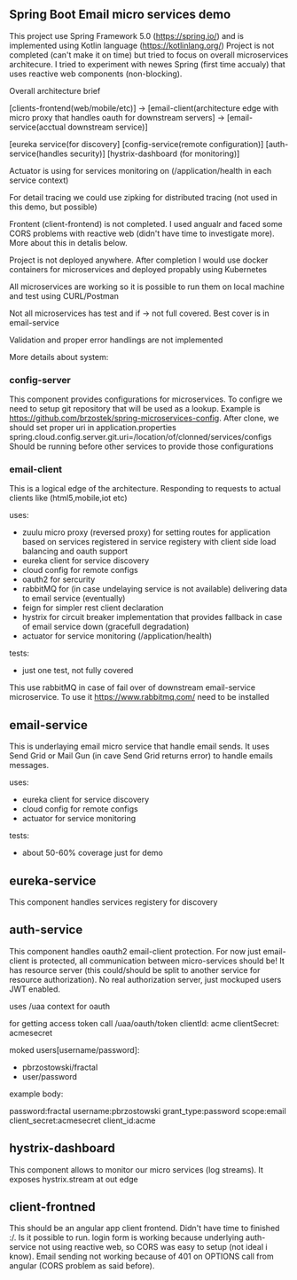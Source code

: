 ## Spring Boot Email micro services demo

This project use Spring Framework 5.0 (https://spring.io/) and is implemented using Kotlin language (https://kotlinlang.org/)
Project is not completed (can't make it on time) but tried to focus on overall microservices architecure. I tried to experiment with newes Spring (first time accualy) that uses reactive web components (non-blocking). 

Overall architecture brief

[clients-frontend(web/mobile/etc)] -> [email-client(architecture edge with micro proxy that handles oauth for downstream servers] -> [email-service(acctual downstream service)]

[eureka service(for discovery] [config-service(remote configuration)] [auth-service(handles security)] [hystrix-dashboard (for monitoring)]

Actuator is using for services monitoring on (/application/health in each service context)

For detail tracing we could use zipking for distributed tracing (not used in this demo, but possible)

Frontent (client-frontend) is not completed. I used angualr and faced some CORS problems with reactive web (didn't have time to investigate more). More about this in detalis below.

Project is not deployed anywhere. After completion I would use docker containers for microservices and deployed propably using Kubernetes

All microservices are working so it is possible to run them on local machine and test using CURL/Postman

Not all microservices has test and if -> not full covered. Best cover is in email-service

Validation and proper error handlings are not implemented

More details about system:

### config-server
This component provides configurations for microservices. To configre we need to setup git repository that will be used as a lookup.
Example is https://github.com/brzostek/spring-microservices-config. After clone, we should set proper uri in application.properties
spring.cloud.config.server.git.uri=/location/of/clonned/services/configs
Should be running before other services to provide those configurations

### email-client
This is a logical edge of the architecture. Responding to requests to actual clients like (html5,mobile,iot etc)

uses:
* zuulu micro proxy (reversed proxy) for setting routes for application based on services registered in service registery with client side load balancing and oauth support
* eureka client for service discovery
* cloud config for remote configs
* oauth2 for sercurity
* rabbitMQ for (in case undelaying service is not available) delivering data to email service (eventually) 
* feign for simpler rest client declaration 
* hystrix for circuit breaker implementation that provides fallback in case of email service down (gracefull degradation)
* actuator for service monitoring (/application/health)

tests:
* just one test, not fully covered

This use rabbitMQ in case of fail over of downstream email-service microservice. To use it https://www.rabbitmq.com/ need to be installed

## email-service
This is underlaying email micro service that handle email sends. It uses Send Grid or Mail Gun (in cave Send Grid returns error) to handle emails messages.

uses:
* eureka client for service discovery
* cloud config for remote configs
* actuator for service monitoring

tests:
* about 50-60% coverage just for demo

## eureka-service
This component handles services registery for discovery

## auth-service
This component handles oauth2 email-client protection. For now just email-client is protected, all communication between micro-services should be!
It has resource server (this could/should be split to another service for resource authorization). No real authorization server, just mockuped users
JWT enabled.

uses /uaa context for oauth

for getting access token call /uaa/oauth/token
clientId: acme
clientSecret: acmesecret

moked users[username/password]:
* pbrzostowski/fractal
* user/password

example body:

password:fractal
username:pbrzostowski
grant_type:password
scope:email
client_secret:acmesecret
client_id:acme

## hystrix-dashboard
This component allows to monitor our micro services (log streams). It exposes hystrix.stream at out edge

## client-frontned
This should be an angular app client frontend. Didn't have time to finished :/. 
Is it possible to run. login form is working because underlying auth-service not using reactive web, so CORS was easy to setup (not ideal i know).
Email sending not working because of 401 on OPTIONS call from angular (CORS problem as said before).


